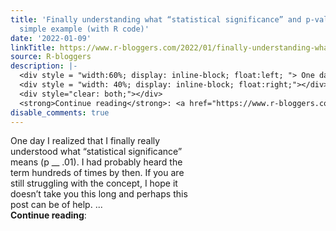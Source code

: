 ```yaml
---
title: 'Finally understanding what “statistical significance” and p-values mean: A
  simple example (with R code)'
date: '2022-01-09'
linkTitle: https://www.r-bloggers.com/2022/01/finally-understanding-what-statistical-significance-and-p-values-mean-a-simple-example-with-r-code/
source: R-bloggers
description: |-
  <div style = "width:60%; display: inline-block; float:left; "> One day I realized that I finally really understood what “statistical significance” means (p __ .01). I had probably heard the term hundreds of times by then. If you are still struggling with the concept, I hope it doesn’t take you this long and perhaps this post can be of help. ...</div>
  <div style = "width: 40%; display: inline-block; float:right;"></div>
  <div style="clear: both;"></div>
  <strong>Continue reading</strong>: <a href="https://www.r-bloggers.com/2022/01/finally-understanding-what-statistical-significance-and-p-values-me ...
disable_comments: true
---
```

<div style = "width:60%; display: inline-block; float:left; "> One day I realized that I finally really understood what “statistical significance” means (p __ .01). I had probably heard the term hundreds of times by then. If you are still struggling with the concept, I hope it doesn’t take you this long and perhaps this post can be of help. ...</div>
<div style = "width: 40%; display: inline-block; float:right;"></div>
<div style="clear: both;"></div>
<strong>Continue reading</strong>: <a href="https://www.r-bloggers.com/2022/01/finally-understanding-what-statistical-significance-and-p-values-me ...
